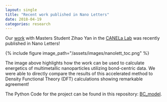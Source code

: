 ```yaml
---
layout: single
title: "Recent work published in Nano Letters"
date: 2018-04-19
categories: research
---
```

Our [work](https://pubs.acs.org/doi/10.1021/acs.nanolett.8b00670) with Masters Student Zihao Yan in the [CANELa Lab](http://www.mpourmpakis.com) was recently published in Nano Letters!

{% include figure image_path="/assets/images/nanolett_toc.png" %}

The image above highlights how the work can be used to calculate energetics of multimetallic nanoparticles utilizing bond-centric data.
We were able to directly compare the results of this accelerated method to Density Functional Theory (DFT) calculations showing remarkable agreement!

The Python Code for the project can be found in this repository: [BC_model](https://www.github.com/mpourmpakis/bc_model).
